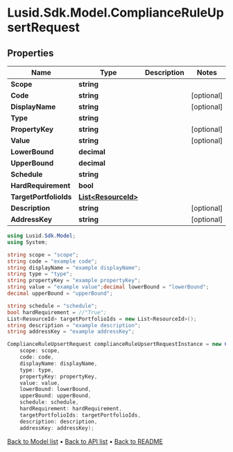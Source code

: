 # Lusid.Sdk.Model.ComplianceRuleUpsertRequest

## Properties

Name | Type | Description | Notes
------------ | ------------- | ------------- | -------------
**Scope** | **string** |  | 
**Code** | **string** |  | [optional] 
**DisplayName** | **string** |  | [optional] 
**Type** | **string** |  | 
**PropertyKey** | **string** |  | [optional] 
**Value** | **string** |  | [optional] 
**LowerBound** | **decimal** |  | 
**UpperBound** | **decimal** |  | 
**Schedule** | **string** |  | 
**HardRequirement** | **bool** |  | 
**TargetPortfolioIds** | [**List&lt;ResourceId&gt;**](ResourceId.md) |  | 
**Description** | **string** |  | [optional] 
**AddressKey** | **string** |  | [optional] 

```csharp
using Lusid.Sdk.Model;
using System;

string scope = "scope";
string code = "example code";
string displayName = "example displayName";
string type = "type";
string propertyKey = "example propertyKey";
string value = "example value";decimal lowerBound = "lowerBound";
decimal upperBound = "upperBound";

string schedule = "schedule";
bool hardRequirement = //"True";
List<ResourceId> targetPortfolioIds = new List<ResourceId>();
string description = "example description";
string addressKey = "example addressKey";

ComplianceRuleUpsertRequest complianceRuleUpsertRequestInstance = new ComplianceRuleUpsertRequest(
    scope: scope,
    code: code,
    displayName: displayName,
    type: type,
    propertyKey: propertyKey,
    value: value,
    lowerBound: lowerBound,
    upperBound: upperBound,
    schedule: schedule,
    hardRequirement: hardRequirement,
    targetPortfolioIds: targetPortfolioIds,
    description: description,
    addressKey: addressKey);
```

[Back to Model list](../README.md#documentation-for-models) &#8226; [Back to API list](../README.md#documentation-for-api-endpoints) &#8226; [Back to README](../README.md)
